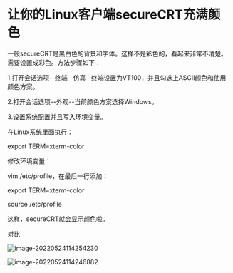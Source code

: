 # 让你的Linux客户端secureCRT充满颜色

一般secureCRT是黑白色的背景和字体。这样不是彩色的，看起来非常不清楚。需要设置成彩色。方法步骤如下：

1.打开会话选项--终端--仿真--终端设置为VT100，并且勾选上ASCII颜色和使用颜色方案。

2.打开会话选项--外观--当前颜色方案选择Windows。

3.设置系统配置并且写入环境变量。

在Linux系统里面执行：

export TERM=xterm-color

修改环境变量：

vim /etc/profile，在最后一行添加：

export TERM=xterm-color

source /etc/profile

这样，secureCRT就会显示颜色啦。

对比

![image-20220524114254230](https://imgoss.xgss.net/picgo/image-20220524114254230.png?aliyun)

![image-20220524114246882](https://imgoss.xgss.net/picgo/image-20220524114246882.png?aliyun)